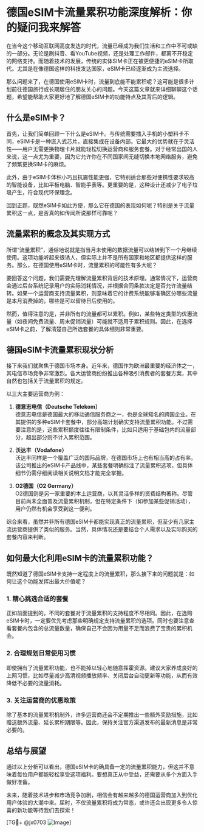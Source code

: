 # 德国eSIM卡流量累积功能深度解析：你的疑问我来解答

在当今这个移动互联网高度发达的时代，流量已经成为我们生活和工作中不可或缺的一部分。无论是刷抖音、看YouTube视频，还是处理工作邮件，都离不开稳定的网络支持。而随着技术的发展，传统的实体SIM卡正在被更便捷的eSIM卡所取代。尤其是在像德国这样的科技发达国家，eSIM卡已经逐渐成为主流选择。

那么问题来了，在德国使用eSIM卡时，流量到底能不能累积呢？这可能是很多计划前往德国旅行或长期居住的朋友关心的问题。今天这篇文章就来详细聊聊这个话题，希望能帮助大家更好地了解德国eSIM卡的功能特点及其背后的逻辑。

## 什么是eSIM卡？

首先，让我们简单回顾一下什么是eSIM卡。与传统需要插入手机的小塑料卡不同，eSIM卡是一种嵌入式芯片，直接集成在设备内部。它最大的优势就在于灵活性——用户无需更换物理卡片就能轻松切换运营商和服务套餐。对于经常出国的人来说，这一点尤为重要，因为它允许你在不同国家间无缝切换本地网络服务，避免了频繁更换SIM卡的麻烦。

此外，由于eSIM卡体积小巧且抗震性能更强，它特别适合那些对便携性要求较高的智能设备，比如平板电脑、智能手表等。更重要的是，这种设计还减少了电子垃圾产生，符合现代环保理念。

回到正题，既然eSIM卡如此方便，那么它在德国的表现如何呢？特别是关于流量累积这一点，是否真的如传闻所说那样可靠呢？

## 流量累积的概念及其实现方式

所谓“流量累积”，通俗地说就是指当月未使用的数据流量可以结转到下一个月继续使用。这项功能听起来很诱人，但实际上并不是所有国家和地区都提供这样的服务。那么，在德国使用eSIM卡时，流量累积的可能性有多大呢？

要回答这个问题，我们需要先理解流量累积背后的技术原理。通常情况下，运营商会通过后台系统记录用户的实际消耗情况，并根据合同条款决定是否允许流量结转。如果一个运营商支持流量累积，则意味着它的计费系统能够准确区分哪些流量是本月消费掉的，哪些是可以留待日后使用的。

然而，值得注意的是，并非所有的流量都可以累积。例如，某些特定类型的优惠流量（如夜间免费流量、周末促销流量）可能就不适用于累积规则。因此，在选择eSIM卡之前，了解清楚自己所选套餐的具体细则非常重要。

## 德国eSIM卡流量累积现状分析

接下来我们就聚焦于德国市场本身。近年来，德国作为欧洲最重要的经济体之一，其电信市场竞争非常激烈。各大运营商纷纷推出各种吸引消费者的套餐方案，其中自然也包括关于流量累积的规定。

以三大主要运营商为例：

1. **德意志电信（Deutsche Telekom）**  
   德意志电信是德国最大的移动通信服务商之一，也是全球知名的跨国企业。在其提供的多种eSIM卡套餐中，部分高端计划确实支持流量累积功能。不过需要注意的是，这些累积额度往往有限制条件，比如只适用于基础包内的流量部分，超出部分则不计入累积范围。

2. **沃达丰（Vodafone）**  
   沃达丰同样是一个覆盖广泛的国际品牌，在德国市场上也有相当高的占有率。该公司推出的eSIM卡产品线中，某些套餐明确标注了流量累积选项，但具体细节仍需仔细阅读相关说明文档才能完全掌握。

3. **O2德国（O2 Germany）**  
   O2德国则是另一家重要的本土运营商，以其灵活多样的资费结构著称。尽管目前尚未全面普及流量累积机制，但在特定条件下（如参加某些促销活动），用户仍然有机会享受到这一便利。

综合来看，虽然并非所有德国eSIM卡都能实现真正的流量累积，但至少有几家主流运营商提供了类似的服务。当然，具体情况还是要结合个人需求以及实际购买的套餐内容来判断。

## 如何最大化利用eSIM卡的流量累积功能？

既然知道了德国eSIM卡支持一定程度上的流量累积，那么接下来的问题就是：如何让这个功能发挥出最大价值呢？

### 1. 精心挑选合适的套餐
正如前面提到的，不同的套餐对于流量累积的支持程度不尽相同。因此，在选购eSIM卡时，一定要优先考虑那些明确规定支持流量累积的选项。同时也要注意查看套餐内包含的总流量数量，确保自己不会因为用量不足而浪费了宝贵的累积机会。

### 2. 合理规划日常使用习惯
即使拥有了流量累积功能，也不能掉以轻心地随意挥霍资源。建议大家养成良好的上网习惯，比如尽量减少高清视频播放频率、关闭后台自动更新等功能，从而有效降低不必要的流量消耗。

### 3. 关注运营商的优惠政策
除了基本的流量累积机制外，许多运营商还会不定期推出一些额外奖励措施，比如赠送额外流量、延长累积期限等。因此，保持关注官方渠道发布的最新消息是非常必要的。

## 总结与展望

通过以上分析可以看出，德国eSIM卡的确具备一定的流量累积能力，但这并不意味着每位用户都能轻松享受这项福利。要想真正从中受益，还需要从多个方面入手做好准备。

未来，随着技术进步和市场竞争加剧，相信会有越来越多的德国运营商加入到优化用户体验的大潮中来。届时，不仅流量累积将成为常态，或许还会出现更多令人惊喜的新功能等待我们去探索！

[TG💪+ @jx0703 ![Image](https://github.com/user-attachments/assets/dbca1d08-cadb-493c-b0ec-ad6f7a83f270)]